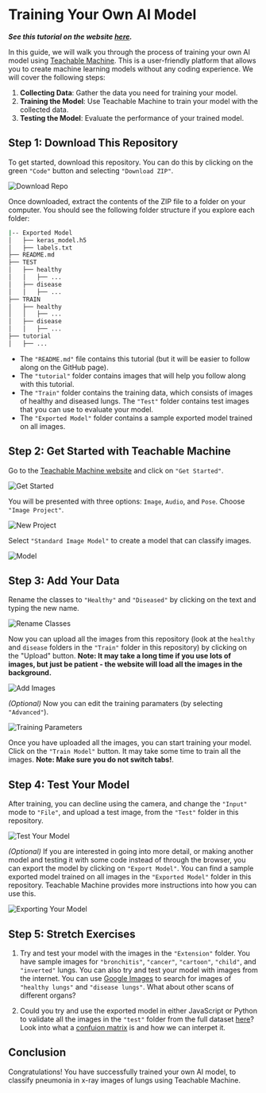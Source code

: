 # Training Your Own AI Model

**_See this tutorial on the website [here](https://omariosc.github.io/classifying-lung-disease/)._**

In this guide, we will walk you through the process of training your own AI model using [Teachable Machine](https://teachablemachine.withgoogle.com/). This is a user-friendly platform that allows you to create machine learning models without any coding experience. We will cover the following steps:

1. **Collecting Data**: Gather the data you need for training your model.
2. **Training the Model**: Use Teachable Machine to train your model with the collected data.
3. **Testing the Model**: Evaluate the performance of your trained model.

## Step 1: Download This Repository

To get started, download this repository. You can do this by clicking on the green `"Code"` button and selecting `"Download ZIP"`.

![Download Repo](tutorial/0.%20Download%20Repo.png)

Once downloaded, extract the contents of the ZIP file to a folder on your computer. You should see the following folder structure if you explore each folder:

```sh
|-- Exported Model
│   ├── keras_model.h5
│   ├── labels.txt
├── README.md
├── TEST
│   ├── healthy
│   │   ├── ...
│   ├── disease
│   │   ├── ...
├── TRAIN
│   ├── healthy
│   │   ├── ...
│   ├── disease
│   │   ├── ...
├── tutorial
│   ├── ...
```

- The `"README.md"` file contains this tutorial (but it will be easier to follow along on the GitHub page).
- The `"tutorial"` folder contains images that will help you follow along with this tutorial.
- The `"Train"` folder contains the training data, which consists of images of healthy and diseased lungs. The `"Test"` folder contains test images that you can use to evaluate your model.
- The `"Exported Model"` folder contains a sample exported model trained on all images.

## Step 2: Get Started with Teachable Machine

Go to the [Teachable Machine website](https://teachablemachine.withgoogle.com/) and click on `"Get Started"`.

![Get Started](tutorial/1.%20Get%20Started.png)

You will be presented with three options: `Image`, `Audio`, and `Pose`. Choose `"Image Project"`.

![New Project](tutorial/2.%20New%20Project.png)

Select `"Standard Image Model"` to create a model that can classify images.

![Model](tutorial/3.%20Model.png)

## Step 3: Add Your Data

Rename the classes to `"Healthy"` and `"Diseased"` by clicking on the text and typing the new name.

![Rename Classes](tutorial/4.%20Rename%20Classes.png)

Now you can upload all the images from this repository (look at the `healthy` and `disease` folders in the `"Train"` folder in this repository) by clicking on the "Upload" button. **Note: It may take a long time if you use lots of images, but just be patient - the website will load all the images in the background.**

![Add Images](tutorial/5.%20Add%20Images.png)

*(Optional)* Now you can edit the training paramaters (by selecting `"Advanced"`).

![Training Parameters](tutorial/6.%20Training%20Parameters.png)

Once you have uploaded all the images, you can start training your model. Click on the `"Train Model"` button. It may take some time to train all the images. **Note: Make sure you do not switch tabs!**.

## Step 4: Test Your Model

After training, you can decline using the camera, and change the `"Input"` mode to `"File"`, and upload a test image, from the `"Test"` folder in this repository.

![Test Your Model](tutorial/7.%20Test%20Your%20Model.png)

*(Optional)* If you are interested in going into more detail, or making another model and testing it with some code instead of through the browser, you can export the model by clicking on `"Export Model"`. You can find a sample exported model trained on all images in the `"Exported Model"` folder in this repository. Teachable Machine provides more instructions into how you can use this.

![Exporting Your Model](tutorial/8.%20Exporting%20Your%20Model.png)

## Step 5: Stretch Exercises

1. Try and test your model with the images in the `"Extension"` folder. You have sample images for `"bronchitis"`, `"cancer"`, `"cartoon"`, `"child"`, and `"inverted"` lungs. You can also try and test your model with images from the internet. You can use [Google Images](https://www.google.com/imghp) to search for images of `"healthy lungs"` and `"disease lungs"`. What about other scans of different organs?

2. Could you try and use the exported model in either JavaScript or Python to validate all the images in the `"test"` folder from the full dataset [here](https://www.kaggle.com/datasets/obulisainaren/multi-cancer)? Look into what a [confuion matrix](https://en.wikipedia.org/wiki/Confusion_matrix) is and how we can interpet it.

## Conclusion

Congratulations! You have successfully trained your own AI model, to classify pneumonia in x-ray images of lungs using Teachable Machine.
